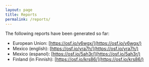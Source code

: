 ```yaml
---
layout: page
title: Reports 
permalink: /reports/
---
```


The following reports have been generated so far:

  * European Union: [https://osf.io/v6wgx/](https://osf.io/v6wgx/)
  * Mexico (english): [https://osf.io/yra7h/](https://osf.io/yra7h/) 
  * Mexico (espanol): [https://osf.io/5ah3r/](https://osf.io/5ah3r/) 
  * Finland (in Finnish): [https://osf.io/krs86/](https://osf.io/krs86/)

